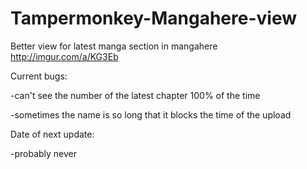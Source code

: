 # Tampermonkey-Mangahere-view
Better view for latest manga section in mangahere
http://imgur.com/a/KG3Eb

Current bugs:

  -can't see the number of the latest chapter 100% of the time
  
  -sometimes the name is so long that it blocks the time of the upload
  

Date of next update:

  -probably never
